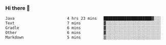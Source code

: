 ### Hi there 👋

<!--START_SECTION:waka-->

```txt
Java                       4 hrs 23 mins   █████████████████████▓░░░   86.99 %
Text                       7 mins          ▓░░░░░░░░░░░░░░░░░░░░░░░░   02.32 %
Gradle                     6 mins          ▓░░░░░░░░░░░░░░░░░░░░░░░░   02.26 %
Other                      6 mins          ▓░░░░░░░░░░░░░░░░░░░░░░░░   02.10 %
Markdown                   5 mins          ▒░░░░░░░░░░░░░░░░░░░░░░░░   01.84 %
```

<!--END_SECTION:waka-->

<!--
**jerry-shao/jerry-shao** is a ✨ _special_ ✨ repository because its `README.md` (this file) appears on your GitHub profile.

Here are some ideas to get you started:

- 🔭 I’m currently working on ...
- 🌱 I’m currently learning ...
- 👯 I’m looking to collaborate on ...
- 🤔 I’m looking for help with ...
- 💬 Ask me about ...
- 📫 How to reach me: ...
- 😄 Pronouns: ...
- ⚡ Fun fact: ...
-->
